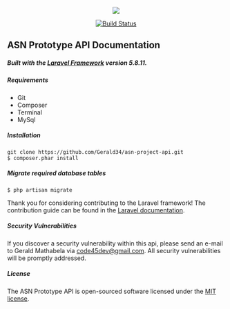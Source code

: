 <p align="center"><img src="https://laravel.com/assets/img/components/logo-laravel.svg"></p>

<p align="center">
<a href="https://travis-ci.org/laravel/framework"><img src="https://travis-ci.org/laravel/framework.svg" alt="Build Status"></a>
</p>

## ASN Prototype API Documentation
##### Built with the [Laravel Framework](https://laravel.com) version 5.8.11.
##### Requirements
 - Git
 - Composer
 - Terminal
 - MySql
##### Installation
    git clone https://github.com/Gerald34/asn-project-api.git
    $ composer.phar install
##### Migrate required database tables
    $ php artisan migrate    

Thank you for considering contributing to the Laravel framework! The contribution guide can be found in the [Laravel documentation](https://laravel.com/docs/contributions).

##### Security Vulnerabilities

If you discover a security vulnerability within this api, please send an e-mail to Gerald Mathabela via [code45dev@gmail.com](mailto:code45dev@gmail.com). All security vulnerabilities will be promptly addressed.

##### License

The ASN Prototype API is open-sourced software licensed under the [MIT license](https://opensource.org/licenses/MIT).
